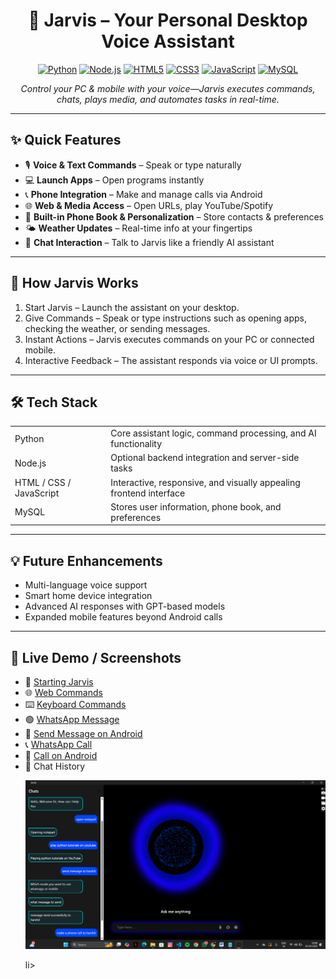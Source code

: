 <h1 align="center">🤖 Jarvis – Your Personal Desktop Voice Assistant</h1>

<p align="center">
  <a href="https://www.python.org/"><img src="https://img.shields.io/badge/Python-3.11-blue" alt="Python"></a>
  <a href="https://nodejs.org/"><img src="https://img.shields.io/badge/Node.js-18-green" alt="Node.js"></a>
  <a href="https://developer.mozilla.org/en-US/docs/Web/HTML"><img src="https://img.shields.io/badge/HTML5-orange" alt="HTML5"></a>
  <a href="https://developer.mozilla.org/en-US/docs/Web/CSS"><img src="https://img.shields.io/badge/CSS3-blueviolet" alt="CSS3"></a>
  <a href="https://developer.mozilla.org/en-US/docs/Web/JavaScript"><img src="https://img.shields.io/badge/JavaScript-ES6-yellow" alt="JavaScript"></a>
  <a href="https://www.mysql.com/"><img src="https://img.shields.io/badge/MySQL-8.0-lightblue" alt="MySQL"></a>
</p>

<p align="center">
  <em>Control your PC & mobile with your voice—Jarvis executes commands, chats, plays media, and automates tasks in real-time.</em>
</p>

---

<h2>✨ Quick Features</h2>

<ul>
  <li>🎙️ <b>Voice & Text Commands</b> – Speak or type naturally</li>
  <li>💻 <b>Launch Apps</b> – Open programs instantly</li>
  <li>📞 <b>Phone Integration</b> – Make and manage calls via Android</li>
  <li>🌐 <b>Web & Media Access</b> – Open URLs, play YouTube/Spotify</li>
  <li>📔 <b>Built-in Phone Book & Personalization</b> – Store contacts & preferences</li>
  <li>🌤️ <b>Weather Updates</b> – Real-time info at your fingertips</li>
  <li>🤖 <b>Chat Interaction</b> – Talk to Jarvis like a friendly AI assistant</li>
</ul>

---

<h2>🚀 How Jarvis Works</h2>

<ol>
  <li>Start Jarvis – Launch the assistant on your desktop.</li>
  <li>Give Commands – Speak or type instructions such as opening apps, checking the weather, or sending messages.</li>
  <li>Instant Actions – Jarvis executes commands on your PC or connected mobile.</li>
  <li>Interactive Feedback – The assistant responds via voice or UI prompts.</li>
</ol>

---

<h2>🛠️ Tech Stack</h2>

<table>
  <tr>
    <td>Python</td>
    <td>Core assistant logic, command processing, and AI functionality</td>
  </tr>
  <tr>
    <td>Node.js</td>
    <td>Optional backend integration and server-side tasks</td>
  </tr>
  <tr>
    <td>HTML / CSS / JavaScript</td>
    <td>Interactive, responsive, and visually appealing frontend interface</td>
  </tr>
  <tr>
    <td>MySQL</td>
    <td>Stores user information, phone book, and preferences</td>
  </tr>
</table>

---

<h2>💡 Future Enhancements</h2>

<ul>
  <li>Multi-language voice support</li>
  <li>Smart home device integration</li>
  <li>Advanced AI responses with GPT-based models</li>
  <li>Expanded mobile features beyond Android calls</li>
</ul>

---

<h2>🎉 Live Demo / Screenshots</h2>

<ul>
  <li>🚀 <a href="https://drive.google.com/file/d/1ftNJq-KyLszUOdMRhmI0ej2UVzvgrJtu/view?usp=drive_link" target="_blank">Starting Jarvis</a></li>
  
  <li>🌐 <a href="https://drive.google.com/file/d/1TjhiW3h0Y5FbLeaYuil9XwBpCw-msx5O/view?usp=drive_link" target="_blank">Web Commands</a></li>
  
  <li>⌨️ <a href="https://drive.google.com/file/d/16KPewnmBvUGlYcRh4_MZ_6U5QxqmMLcG/view?usp=drive_link" target="_blank">Keyboard Commands</a></li>
  
  <li>🟢 <a href="https://drive.google.com/file/d/17dVNZU_Kli8CZMUaHzrzTuQpof-eukTU/view?usp=drive_link" target="_blank">WhatsApp Message</a></li>
  
  <li>🤳 <a href="https://drive.google.com/file/d/1yA1YuGDXrzLoNCJ99BSsLfiesElq9gh2/view?usp=drive_link" target="_blank">Send Message on Android</a></li>
  
  <li>📞 <a href="https://drive.google.com/file/d/1g_13mVY5gs0IHjVz8N6d6niqVyT6oyZe/view?usp=drive_link" target="_blank">WhatsApp Call</a></li>
  
  <li>📲 <a href="https://drive.google.com/file/d/1l1jQ-SRIacW19EAgfkBbgBzMqlZXo5zY/view?usp=drive_link" target="_blank">Call on Android</a></li>

  <li>💬 Chat History
<p align="center">
  <img src="demo/chat_history.png" alt="Chat History" width="600"></p>li>
</p>
